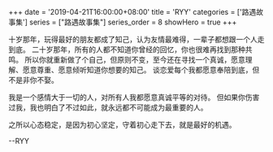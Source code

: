 +++
date = '2019-04-21T16:00:00+08:00'
title = 'RYY'
categories = ['路遇故事集']
series = ["路遇故事集"]
series_order = 8
showHero = true
+++

十岁那年，玩得最好的朋友都成了知己，认为友情最难得，一辈子都想跟一个人走到底。
二十岁那年，所有的人都不知道你曾经的回忆，你也很难再找到那种共鸣。
所以你就重新做了个自己，但原则不变，至今还在寻找一个真诚，愿意理解、愿意尊重、愿意倾听知道你想要的知己。
谈恋爱每个我都愿意奉陪到底，但不是非你不娶。

我是一个感情大于一切的人，对所有人我都愿意真诚平等的对待。
但如果你伤害过我，我也明白了不过如此，就永远都不可能成为最重要的人。

之所以心态稳定，是因为初心坚定，守着初心走下去，就是最好的机遇。

--RYY